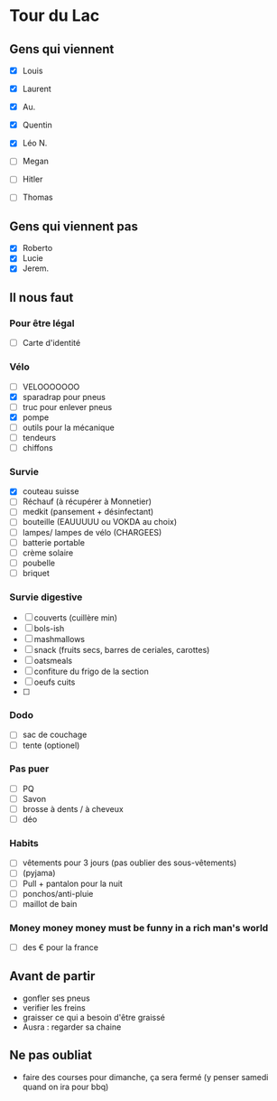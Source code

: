 Tour du Lac
===========


Gens qui viennent
----------------
- [x]	Louis
- [x]	Laurent
- [x]	Au.
- [x]	Quentin
- [x]	Léo N.
- [ ]	Megan
- [ ]	Hitler
- [ ]	Thomas


Gens qui viennent pas 
----------------
- [x]	Roberto
- [x]	Lucie
- [x]	Jerem.

Il nous faut
------------

### Pour être légal
- [ ] Carte d'identité

### Vélo
- [ ] VELOOOOOOO
- [x] sparadrap pour pneus
- [ ] truc pour enlever pneus
- [x] pompe 
- [ ] outils pour la mécanique
- [ ] tendeurs
- [ ] chiffons

### Survie
- [x] couteau suisse
- [ ] Réchauf (à récupérer à Monnetier)
- [ ] medkit (pansement + désinfectant)
- [ ] bouteille (EAUUUUU ou VOKDA au choix)
- [ ] lampes/ lampes de vélo (CHARGEES)
- [ ] batterie portable
- [ ] crème solaire
- [ ] poubelle
- [ ] briquet

### Survie digestive 
- [ ] couverts (cuillère min)
- [ ] bols-ish 
- [ ] mashmallows 
- [ ] snack (fruits secs, barres de ceriales, carottes)
- [ ] oatsmeals
- [ ] confiture du frigo de la section
- [ ] oeufs cuits 
- [ ]

### Dodo
- [ ] sac de couchage
- [ ] tente (optionel)

### Pas puer
- [ ] PQ
- [ ] Savon
- [ ] brosse à dents / à cheveux
- [ ] déo

### Habits
- [ ] vêtements pour 3 jours (pas oublier des sous-vêtements)
- [ ] (pyjama)
- [ ] Pull + pantalon pour la nuit
- [ ] ponchos/anti-pluie
- [ ] maillot de bain

### Money money money must be funny in a rich man's world
- [ ] des € pour la france

Avant de partir
---------------

- gonfler ses pneus
- verifier les freins 
- graisser ce qui a besoin d'être graissé
- Ausra : regarder sa chaine


Ne pas oubliat
--------------

- faire des courses pour dimanche, ça sera fermé (y penser samedi quand on ira pour bbq)

